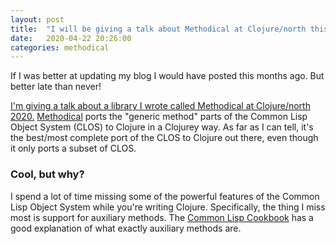 ```yaml
---
layout: post
title:  "I will be giving a talk about Methodical at Clojure/north this year"
date:   2020-04-22 20:26:00
categories: methodical
---
```


If I was better at updating my blog I would have posted this months ago. But better late than never!

[I'm giving a talk about a library I wrote called Methodical at Clojure/north
2020.](https://clojurenorth.com/cam-saul.html) [Methodical](https://github.com/camsaul/methodical) ports the "generic
method" parts of the Common Lisp Object System (CLOS) to Clojure in a Clojurey way. As far as I can tell, it's the
best/most complete port of the CLOS to Clojure out there, even though it only ports a subset of CLOS.

### Cool, but why?

I spend a lot of time missing some of the powerful features of the Common Lisp Object System while you're writing
Clojure. Specifically, the thing I miss most is support for auxiliary methods. The [Common Lisp
Cookbook](https://lispcookbook.github.io/cl-cookbook/clos.html#method-qualifiers-before-after-around) has a good
explanation of what exactly auxiliary methods are.
